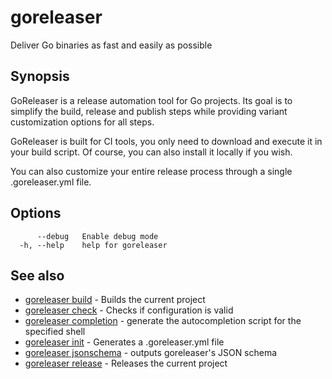 # goreleaser

Deliver Go binaries as fast and easily as possible

## Synopsis

GoReleaser is a release automation tool for Go projects.
Its goal is to simplify the build, release and publish steps while providing
variant customization options for all steps.

GoReleaser is built for CI tools, you only need to download and execute it
in your build script. Of course, you can also install it locally if you wish.

You can also customize your entire release process through a
single .goreleaser.yml file.


## Options

```
      --debug   Enable debug mode
  -h, --help    help for goreleaser
```

## See also

* [goreleaser build](/cmd/goreleaser_build/)	 - Builds the current project
* [goreleaser check](/cmd/goreleaser_check/)	 - Checks if configuration is valid
* [goreleaser completion](/cmd/goreleaser_completion/)	 - generate the autocompletion script for the specified shell
* [goreleaser init](/cmd/goreleaser_init/)	 - Generates a .goreleaser.yml file
* [goreleaser jsonschema](/cmd/goreleaser_jsonschema/)	 - outputs goreleaser's JSON schema
* [goreleaser release](/cmd/goreleaser_release/)	 - Releases the current project

